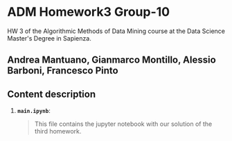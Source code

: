 # ADM Homework3 Group-10
HW 3 of the Algorithmic Methods of Data Mining course at the Data Science Master's Degree in Sapienza.
## Andrea Mantuano, Gianmarco Montillo, Alessio Barboni, Francesco Pinto
## Content description
1. __`main.ipynb`__: 
	> This file contains the jupyter notebook with our solution of the third homework.
